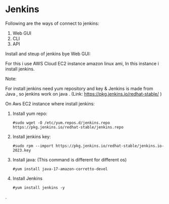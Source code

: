 # Jenkins

Following are the ways of connect to jenkins:

1. Web GUI
2. CLI
3. API

Install and steup of jenkins bye Web GUI:
 
For this i use AWS Cloud EC2 instance amazon linux ami, In this instance i install jenkins.

Note:

For install jenkins need yum repository and key & Jenkins is made from Java , so jenkins work on java .
(Link:  https://pkg.jenkins.io/redhat-stable/ )

On Aws EC2 instance where install jenkins:

1. Install yum repo:
 

       #sudo wget -O /etc/yum.repos.d/jenkins.repo https://pkg.jenkins.io/redhat-stable/jenkins.repo

3. Install jenkins key:


       #sudo rpm --import https://pkg.jenkins.io/redhat-stable/jenkins.io-2023.key

4. Install java: (This command is different for different os)


       #yum install java-17-amazon-corretto-devel

5. Install Jenkins


       #yum install jenkins -y


.
